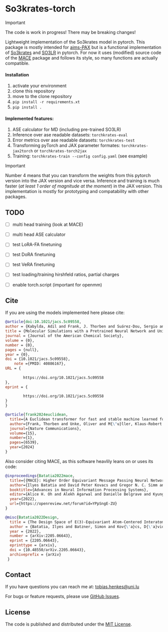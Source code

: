 # So3krates-torch

> [!IMPORTANT]
> The code is work in progress! There may be breaking changes!

Lightweight implementation of the So3krates model in pytorch. This package is mostly intended for [aims-PAX](https://github.com/tohenkes/aims-PAX) but is a functional implementation of [So3krates](https://github.com/thorben-frank/mlff) and [SO3LR](https://github.com/general-molecular-simulations/so3lr) in pytorch. For now it uses (modified) source code of the [MACE](https://github.com/ACEsuit/mace) package and follows its style, so many functions are actually compatible.

#### Installation

1. activate your environment
2. clone this repository
3. move to the clone repository
4. `pip install -r requirements.xt`
5. `pip install .`

#### Implemented features:
1. ASE calculator for MD (including pre-trained SO3LR)
2. Inference over ase readable datasets: `torchkrates-eval`
3. Error metrics over ase readable datasets: `torchkrates-test`
4. Transforming pyTorch and JAX parameter formates: `torchkrates-jax2torch` or `torchkrates-torch2jax`
5. Training: `torchkrates-train --config config.yaml` (see example)


> [!IMPORTANT]
> Number 4 means that you can transform the weights from this pytorch version into the JAX version and vice versa. Inference and training is much faster (*at least 1 order of magnitude at the moment*) in the JAX version. This implementation is mostly for prototyping and compatability with other packages.



## TODO
- [ ] multi head training (look at MACE)
- [ ] multi head ASE calculator
- [ ] test LoRA-FA finetuning
- [ ] test DoRA finetuning
- [ ] test VeRA finetuning
- [ ] test loading/training hirshfeld ratios, partial charges
- [ ] enable torch.script (important for openmm)


## Cite
If you are using the models implemented here please cite:

```bibtex
@article{doi:10.1021/jacs.5c09558,
author = {Kabylda, Adil and Frank, J. Thorben and Suárez-Dou, Sergio and Khabibrakhmanov, Almaz and Medrano Sandonas, Leonardo and Unke, Oliver T. and Chmiela, Stefan and M{\"u}ller, Klaus-Robert and Tkatchenko, Alexandre},
title = {Molecular Simulations with a Pretrained Neural Network and Universal Pairwise Force Fields},
journal = {Journal of the American Chemical Society},
volume = {0},
number = {0},
pages = {null},
year = {0},
doi = {10.1021/jacs.5c09558},
    note ={PMID: 40886167},
URL = { 
    
        https://doi.org/10.1021/jacs.5c09558
},
eprint = { 
    
        https://doi.org/10.1021/jacs.5c09558
}
}

@article{frank2024euclidean,
  title={A Euclidean transformer for fast and stable machine learned force fields},
  author={Frank, Thorben and Unke, Oliver and M{\"u}ller, Klaus-Robert and Chmiela, Stefan},
  journal={Nature Communications},
  volume={15},
  number={1},
  pages={6539},
  year={2024}
}
```

Also consider citing MACE, as this software heavlily leans on or uses its code:


```bibtex
@inproceedings{Batatia2022mace,
  title={{MACE}: Higher Order Equivariant Message Passing Neural Networks for Fast and Accurate Force Fields},
  author={Ilyes Batatia and David Peter Kovacs and Gregor N. C. Simm and Christoph Ortner and Gabor Csanyi},
  booktitle={Advances in Neural Information Processing Systems},
  editor={Alice H. Oh and Alekh Agarwal and Danielle Belgrave and Kyunghyun Cho},
  year={2022},
  url={https://openreview.net/forum?id=YPpSngE-ZU}
}

@misc{Batatia2022Design,
  title = {The Design Space of E(3)-Equivariant Atom-Centered Interatomic Potentials},
  author = {Batatia, Ilyes and Batzner, Simon and Kov{\'a}cs, D{\'a}vid P{\'e}ter and Musaelian, Albert and Simm, Gregor N. C. and Drautz, Ralf and Ortner, Christoph and Kozinsky, Boris and Cs{\'a}nyi, G{\'a}bor},
  year = {2022},
  number = {arXiv:2205.06643},
  eprint = {2205.06643},
  eprinttype = {arxiv},
  doi = {10.48550/arXiv.2205.06643},
  archiveprefix = {arXiv}
 }
```

## Contact

If you have questions you can reach me at: tobias.henkes@uni.lu

For bugs or feature requests, please use [GitHub Issues](https://github.com/tohenkes/So3krates-torch/issues).

## License

The code is published and distributed under the [MIT License](MIT.md).

